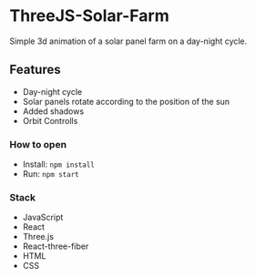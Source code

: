 # ThreeJS-Solar-Farm

Simple 3d animation of a solar panel farm on a day-night cycle.

## Features

- Day-night cycle
- Solar panels rotate according to the position of the sun
- Added shadows
- Orbit Controlls

### How to open

- Install: `npm install`
- Run: `npm start`

### Stack

- JavaScript
- React
- Three.js
- React-three-fiber
- HTML
- CSS
